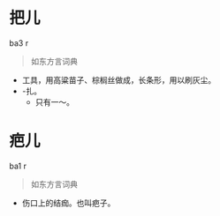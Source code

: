 # 把儿
ba3 r
> 如东方言词典
- 工具，用高粱苗子、棕榈丝做成，长条形，用以刷灰尘。
- -扎。
  - 只有一～。

# 疤儿
ba1 r
> 如东方言词典
- 伤口上的结痂。也叫疤子。
